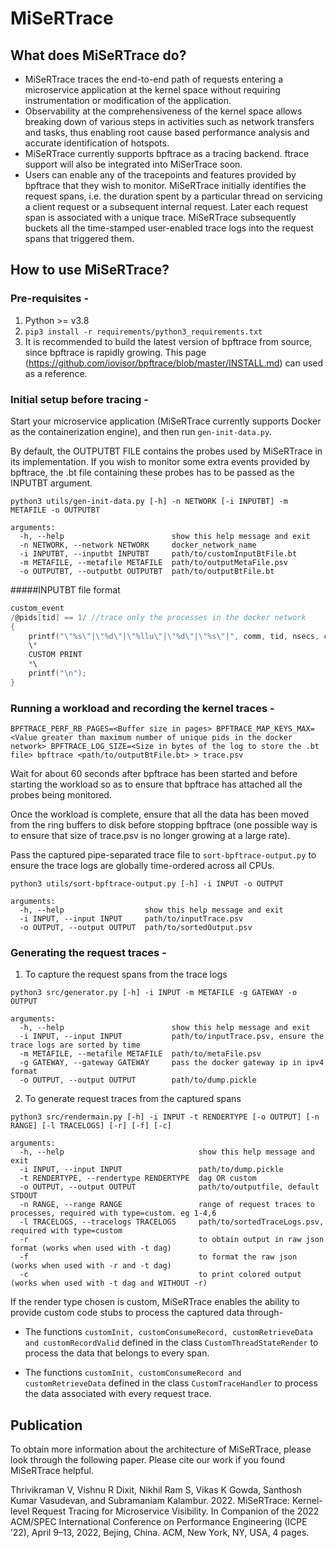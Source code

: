 # MiSeRTrace

## What does MiSeRTrace do?

- MiSeRTrace traces the end-to-end path of requests entering a microservice application at the kernel space without requiring instrumentation or modification of the application. 
- Observability at the comprehensiveness of the kernel space allows breaking down of various steps in activities such as network transfers and tasks, thus enabling root cause based performance analysis and accurate identification of hotspots. 
- MiSeRTrace currently supports bpftrace as a tracing backend. ftrace support will also be integrated into MiSerTrace soon.
- Users can enable any of the tracepoints and features provided by bpftrace that they wish to monitor. MiSeRTrace initially identifies the request spans, i.e. the duration spent by a particular thread on servicing a client request or a subsequent internal request. Later each request span is associated with a unique trace. MiSeRTrace subsequently buckets all the time-stamped user-enabled trace logs into the request spans that triggered them.

## How to use MiSeRTrace?

### Pre-requisites -

1) Python >= v3.8
2) `pip3 install -r requirements/python3_requirements.txt`
3) It is recommended to build the latest version of bpftrace from source, since bpftrace is rapidly growing. This page (https://github.com/iovisor/bpftrace/blob/master/INSTALL.md) can used as a reference.

### Initial setup before tracing -

Start your microservice application (MiSeRTrace currently supports Docker as the containerization engine), and then run `gen-init-data.py`.

By default, the OUTPUTBT FILE contains the probes used by MiSeRTrace in its implementation. If you wish to monitor some extra events provided by bpftrace, the .bt file containing these probes has to be passed as the INPUTBT argument.

```
python3 utils/gen-init-data.py [-h] -n NETWORK [-i INPUTBT] -m METAFILE -o OUTPUTBT

arguments:
  -h, --help                        show this help message and exit
  -n NETWORK, --network NETWORK     docker_network_name
  -i INPUTBT, --inputbt INPUTBT     path/to/customInputBtFile.bt
  -m METAFILE, --metafile METAFILE  path/to/outputMetaFile.psv
  -o OUTPUTBT, --outputbt OUTPUTBT  path/to/outputBtFile.bt
```
#####INPUTBT file format

```c
custom_event
/@pids[tid] == 1/ //trace only the processes in the docker network
{
    printf("\"%s\"|\"%d\"|\"%llu\"|\"%d\"|\"%s\"|", comm, tid, nsecs, cpu, probe);
    \*
    CUSTOM PRINT
    *\
    printf("\n");      
}

```

### Running a workload and recording the kernel traces -

```
BPFTRACE_PERF_RB_PAGES=<Buffer size in pages> BPFTRACE_MAP_KEYS_MAX=<Value greater than maximum number of unique pids in the docker network> BPFTRACE_LOG_SIZE=<Size in bytes of the log to store the .bt file> bpftrace <path/to/outputBtFile.bt> > trace.psv
```

Wait for about 60 seconds after bpftrace has been started and before starting the workload so as to ensure that bpftrace has attached all the probes being monitored.

Once the workload is complete, ensure that all the data has been moved from the ring buffers to disk before stopping bpftrace (one possible way is to ensure that size of trace.psv is no longer growing at a large rate).

Pass the captured pipe-separated trace file to `sort-bpftrace-output.py` to ensure the trace logs are globally time-ordered across all CPUs.

```
python3 utils/sort-bpftrace-output.py [-h] -i INPUT -o OUTPUT

arguments:
  -h, --help                  show this help message and exit
  -i INPUT, --input INPUT     path/to/inputTrace.psv
  -o OUTPUT, --output OUTPUT  path/to/sortedOutput.psv

```

### Generating the request traces -

1) To capture the request spans from the trace logs

```
python3 src/generator.py [-h] -i INPUT -m METAFILE -g GATEWAY -o OUTPUT

arguments:
  -h, --help                        show this help message and exit
  -i INPUT, --input INPUT           path/to/inputTrace.psv, ensure the trace logs are sorted by time
  -m METAFILE, --metafile METAFILE  path/to/metaFile.psv
  -g GATEWAY, --gateway GATEWAY     pass the docker gateway ip in ipv4 format
  -o OUTPUT, --output OUTPUT        path/to/dump.pickle
```

2) To generate request traces from the captured spans

```
python3 src/rendermain.py [-h] -i INPUT -t RENDERTYPE [-o OUTPUT] [-n RANGE] [-l TRACELOGS] [-r] [-f] [-c]

arguments:
  -h, --help                              show this help message and exit
  -i INPUT, --input INPUT                 path/to/dump.pickle
  -t RENDERTYPE, --rendertype RENDERTYPE  dag OR custom
  -o OUTPUT, --output OUTPUT              path/to/outputfile, default STDOUT
  -n RANGE, --range RANGE                 range of request traces to processes, required with type=custom. eg 1-4,6
  -l TRACELOGS, --tracelogs TRACELOGS     path/to/sortedTraceLogs.psv, required with type=custom
  -r                                      to obtain output in raw json format (works when used with -t dag)
  -f                                      to format the raw json (works when used with -r and -t dag)
  -c                                      to print colored output (works when used with -t dag and WITHOUT -r)
```

If the render type chosen is custom, MiSeRTrace enables the ability to provide custom code stubs to process the captured data through-

- The functions `customInit, customConsumeRecord, customRetrieveData and customRecordValid` defined in the class `CustomThreadStateRender` to process the data that belongs to every span.

- The functions `customInit, customConsumeRecord and customRetrieveData` defined in the class `CustomTraceHandler` to process the data associated with every request trace.

## Publication

To obtain more information about the architecture of MiSeRTrace, please look through the following paper. Please cite our work if you found MiSeRTrace helpful.

Thrivikraman V, Vishnu R Dixit, Nikhil Ram S, Vikas K Gowda, Santhosh Kumar Vasudevan, and Subramaniam Kalambur. 2022. MiSeRTrace: Kernel-level Request Tracing for Microservice Visibility. In Companion of the 2022 ACM/SPEC International Conference on Performance Engineering (ICPE ’22), April 9–13, 2022, Bejing, China. ACM, New York, NY, USA, 4 pages.

<!-- - Record idle-always-running PIDS of the application
- Record IPs of the running containers
- The resulting file should be in the format should be in the format : `PID Container_Name Container_IP Container_Hash` separated by whitespace

- `trace-cmd record -e sched_switch -e sched_process_exit -e sched_process_fork -e sys_enter_sendto -e sys_exit_sendto -e inet_sock_set_state -e tcp_probe -e sys_enter_recvfrom -e sys_exit_recvfrom -e tcp_rcv_space_adjust -e sys_enter_sendmsg -e sys_exit_sendmsg -e sys_enter_write -e sys_exit_write -e sys_enter_read -e sys_exit_read -e sys_enter_recvmsg -e sys_exit_recvmsg -O norecord-cmd -O norecord-tgid -O event-fork -O function-fork $(get-all-pids socialnetwork_default | awk '{print
f "-P "$1" "}') -C global -c`
- Wait for the alert "Press Ctrl C to stop recording"
- Run the application workload in parallel
- Halt the trace record (with Ctrl C)

```shell
trace-cmd report -R -i <path to trace.dat> | grep -vEi "^cpu" | sed -E 's/,\s*/,/g' > report.txt
``` -->
